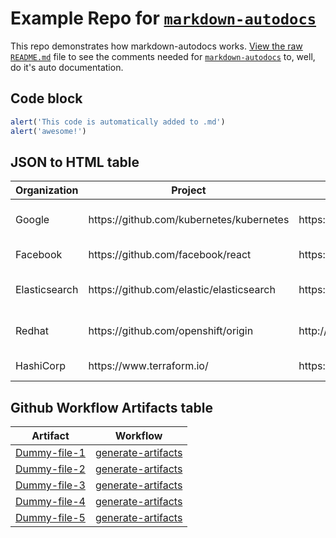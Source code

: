 # Example Repo for [`markdown-autodocs`](https://github.com/marketplace/actions/markdown-autodocs)

This repo demonstrates how markdown-autodocs works. [View the raw `README.md`](https://raw.githubusercontent.com/dineshsonachalam/repo-using-markdown-autodocs/main/README.md) file to see the comments needed for [`markdown-autodocs`](https://github.com/marketplace/actions/markdown-autodocs) to, well, do it's auto documentation.

## Code block
<!-- MARKDOWN-AUTO-DOCS:START (CODE:src=../code-that-i-want-in-readme.js) -->
<!-- The below code snippet is automatically added from ../code-that-i-want-in-readme.js -->
```js
alert('This code is automatically added to .md')
alert('awesome!')
```
<!-- MARKDOWN-AUTO-DOCS:END -->

## JSON to HTML table
<!-- MARKDOWN-AUTO-DOCS:START (JSON_TO_HTML_TABLE:src=../json-that-i-want-in-readme-as-a-table.json) -->
<table class="JSON-TO-HTML-TABLE"><thead><tr><th class="organization-th">Organization</th><th class="project-th">Project</th><th class="website-th">Website</th><th class="license-th">License</th></tr></thead><tbody ><tr ><td class="organization-td td_text">Google</td><td class="project-td td_text">https://github.com/kubernetes/kubernetes</td><td class="website-td td_text">https://kubernetes.io/</td><td class="license-td td_text">Apache-2.0 License</td></tr>
<tr ><td class="organization-td td_text">Facebook</td><td class="project-td td_text">https://github.com/facebook/react</td><td class="website-td td_text">https://reactjs.org/</td><td class="license-td td_text">MIT License</td></tr>
<tr ><td class="organization-td td_text">Elasticsearch</td><td class="project-td td_text">https://github.com/elastic/elasticsearch</td><td class="website-td td_text">https://www.elastic.co/</td><td class="license-td td_text">Elastic License 2.0</td></tr>
<tr ><td class="organization-td td_text">Redhat</td><td class="project-td td_text">https://github.com/openshift/origin</td><td class="website-td td_text">http://www.openshift.org/</td><td class="license-td td_text">Apache-2.0 License</td></tr>
<tr ><td class="organization-td td_text">HashiCorp</td><td class="project-td td_text">https://www.terraform.io/</td><td class="website-td td_text">https://github.com/hashicorp/terraform</td><td class="license-td td_text">MPL-2.0 License</td></tr></tbody></table>
<!-- MARKDOWN-AUTO-DOCS:END -->

## Github Workflow Artifacts table
<!-- MARKDOWN-AUTO-DOCS:START (WORKFLOW_ARTIFACT_TABLE) -->
<table class="ARTIFACTS-TABLE"><thead><tr><th class="artifact-th">Artifact</th><th class="workflow-th">Workflow</th></tr></thead><tbody ><tr ><td class="artifact-td td_text"><a href=https://github.com/sysbender/repo-using-markdown-autodocs/suites/16683421093/artifacts/953340482>Dummy-file-1</a></td><td class="workflow-td td_text"><a href=https://github.com/sysbender/repo-using-markdown-autodocs/actions/runs/6345343918>generate-artifacts</a></td></tr>
<tr ><td class="artifact-td td_text"><a href=https://github.com/sysbender/repo-using-markdown-autodocs/suites/16683421093/artifacts/953340483>Dummy-file-2</a></td><td class="workflow-td td_text"><a href=https://github.com/sysbender/repo-using-markdown-autodocs/actions/runs/6345343918>generate-artifacts</a></td></tr>
<tr ><td class="artifact-td td_text"><a href=https://github.com/sysbender/repo-using-markdown-autodocs/suites/16683421093/artifacts/953340484>Dummy-file-3</a></td><td class="workflow-td td_text"><a href=https://github.com/sysbender/repo-using-markdown-autodocs/actions/runs/6345343918>generate-artifacts</a></td></tr>
<tr ><td class="artifact-td td_text"><a href=https://github.com/sysbender/repo-using-markdown-autodocs/suites/16683421093/artifacts/953340486>Dummy-file-4</a></td><td class="workflow-td td_text"><a href=https://github.com/sysbender/repo-using-markdown-autodocs/actions/runs/6345343918>generate-artifacts</a></td></tr>
<tr ><td class="artifact-td td_text"><a href=https://github.com/sysbender/repo-using-markdown-autodocs/suites/16683421093/artifacts/953340487>Dummy-file-5</a></td><td class="workflow-td td_text"><a href=https://github.com/sysbender/repo-using-markdown-autodocs/actions/runs/6345343918>generate-artifacts</a></td></tr></tbody></table>
<!-- MARKDOWN-AUTO-DOCS:END -->